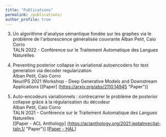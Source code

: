 ```yaml
---
title: "Publications"
permalink: /publications/
author_profile: true
---
```

3. Un algorithme d'analyse sémantique fondée sur les graphes via le problème de l'arborescence généralisée couvrante 
Alban Petit, Caio Corro  
TALN 2022 - Conférence sur le Traitement Automatique des Langues Naturelles

2. Preventing posterior collapse in variational autoencoders for text generation via decoder regularization  
Alban Petit, Caio Corro  
NeurIPS 2021 Workshop - Deep Generative Models and Downstream Applications
\[[Paper] (https://arxiv.org/abs/2110.14945 "Paper")\]


1. Auto-encodeurs variationnels : contrecarrer le problème de posterior collapse grâce à la régularisation du décodeur  
Alban Petit, Caio Corro  
TALN 2021 - Conférence sur le Traitement Automatique des Langues Naturelles  
\[[Paper - ACL Anthology] (https://aclanthology.org/2021.jeptalnrecital-taln.1/ "Paper")\] \[[Paper - HAL](https://hal.archives-ouvertes.fr/hal-03265886/document "Paper")\]